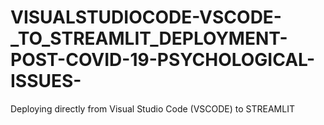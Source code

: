 # VISUALSTUDIOCODE-VSCODE-_TO_STREAMLIT_DEPLOYMENT-POST-COVID-19-PSYCHOLOGICAL-ISSUES-
Deploying directly from Visual Studio Code (VSCODE) to STREAMLIT
